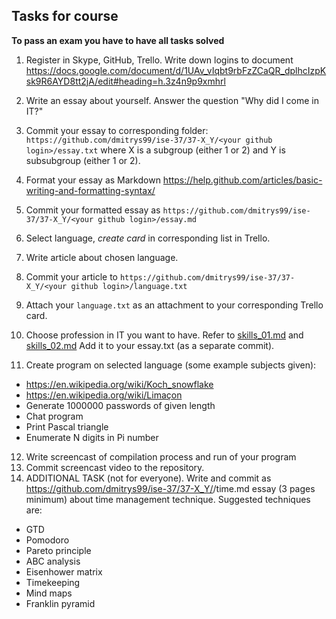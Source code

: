 ## Tasks for course

**To pass an exam you have to have all tasks solved**

1. Register in Skype, GitHub, Trello.
   Write down logins to document
   https://docs.google.com/document/d/1UAv_vIqbt9rbFzZCaQR_dplhcIzpKsk9R6AYD8tt2jA/edit#heading=h.3z4n9p9xmhrl

2. Write an essay about yourself. Answer the question "Why did I come in IT?"
3. Commit your essay to corresponding folder:
   `https://github.com/dmitrys99/ise-37/37-X_Y/<your github login>/essay.txt`
   where X is a subgroup (either 1 or 2) and Y is subsubgroup (either 1 or 2).
4. Format your essay as Markdown
   https://help.github.com/articles/basic-writing-and-formatting-syntax/
5. Commit your formatted essay as
   `https://github.com/dmitrys99/ise-37/37-X_Y/<your github login>/essay.md`
6. Select language, *create card* in corresponding list in Trello.
7. Write article about chosen language.
8. Commit your article to `https://github.com/dmitrys99/ise-37/37-X_Y/<your github login>/language.txt`
9. Attach your `language.txt` as an attachment to your corresponding Trello card.
10. Choose profession in IT you want to have. Refer to [skills_01.md](skills_01.md) and [skills_02.md](skills_02.md) Add it to your essay.txt (as a separate commit).
11. Create program on selected language (some example subjects given):
- https://en.wikipedia.org/wiki/Koch_snowflake
- https://en.wikipedia.org/wiki/Limaçon
- Generate 1000000 passwords of given length
- Chat program
- Print Pascal triangle
- Enumerate N digits in Pi number
12. Write screencast of compilation process and run of your program
13. Commit screencast video to the repository.
14. ADDITIONAL TASK (not for everyone). Write and commit as https://github.com/dmitrys99/ise-37/37-X_Y/<your github login>/time.md essay (3 pages minimum) about time management technique. Suggested techniques are:
- GTD
- Pomodoro
- Pareto principle
- ABC analysis
- Eisenhower matrix
- Timekeeping
- Mind maps
- Franklin pyramid
